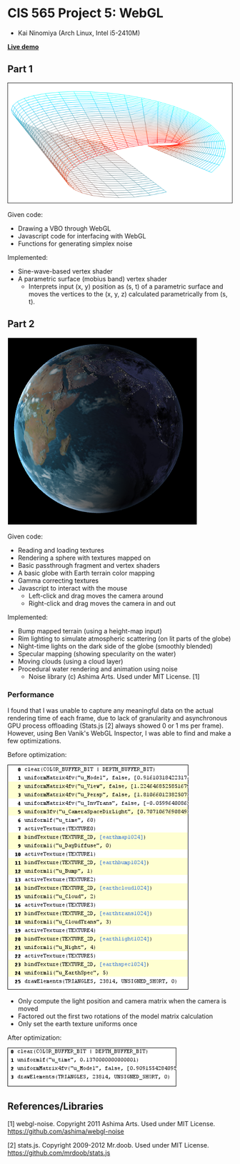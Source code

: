 CIS 565 Project 5: WebGL
========================

* Kai Ninomiya (Arch Linux, Intel i5-2410M)

**[Live demo](https://kainino0x.github.io/Project5-WebGL/)**


Part 1
------

![](images/mobius.png)

Given code:

* Drawing a VBO through WebGL
* Javascript code for interfacing with WebGL
* Functions for generating simplex noise

Implemented:

* Sine-wave-based vertex shader
* A parametric surface (mobius band) vertex shader
  * Interprets input (x, y) position as (s, t) of a parametric surface and
    moves the vertices to the (x, y, z) calculated parametrically from (s, t).


Part 2
------

![](images/globe.png)

Given code:

* Reading and loading textures
* Rendering a sphere with textures mapped on
* Basic passthrough fragment and vertex shaders 
* A basic globe with Earth terrain color mapping
* Gamma correcting textures
* Javascript to interact with the mouse
  * Left-click and drag moves the camera around
  * Right-click and drag moves the camera in and out

Implemented:

* Bump mapped terrain (using a height-map input)
* Rim lighting to simulate atmospheric scattering (on lit parts of the globe)
* Night-time lights on the dark side of the globe (smoothly blended)
* Specular mapping (showing specularity on the water)
* Moving clouds (using a cloud layer)
* Procedural water rendering and animation using noise
  * Noise library (c) Ashima Arts. Used under MIT License. [1]

### Performance

I found that I was unable to capture any meaningful data on the actual
rendering time of each frame, due to lack of granularity and asynchronous GPU
process offloading (Stats.js [2] always showed 0 or 1 ms per frame).
However, using Ben Vanik's WebGL Inspector, I was able to find and make a few
optimizations.

Before optimization:

![](images/globe_trace.png)

* Only compute the light position and camera matrix when the camera is moved
* Factored out the first two rotations of the model matrix calculation
* Only set the earth texture uniforms once

After optimization:

![](images/globe_trace_after.png)


References/Libraries
--------------------

[1] webgl-noise. Copyright 2011 Ashima Arts. Used under MIT License.
    https://github.com/ashima/webgl-noise

[2] stats.js. Copyright 2009-2012 Mr.doob. Used under MIT License.
    https://github.com/mrdoob/stats.js
